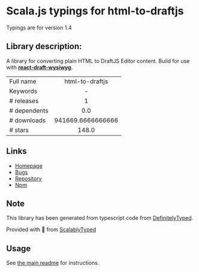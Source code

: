 
# Scala.js typings for html-to-draftjs

Typings are for version 1.4

## Library description:
A library for converting plain HTML to DraftJS Editor content. Build for use with **[react-draft-wysiwyg](https://github.com/jpuri/react-draft-wysiwyg)**.

|                    |                 |
| ------------------ | :-------------: |
| Full name          | html-to-draftjs |
| Keywords           | - |
| # releases         | 1 |
| # dependents       | 0.0 |
| # downloads        | 941669.6666666666 |
| # stars            | 148.0 |

## Links
- [Homepage](https://github.com/jpuri/html-to-draftjs#readme)
- [Bugs](https://github.com/jpuri/html-to-draftjs/issues)
- [Repository](https://github.com/jpuri/html-to-draftjs)
- [Npm](https://www.npmjs.com/package/html-to-draftjs)
    


## Note
This library has been generated from typescript code from [DefinitelyTyped](https://definitelytyped.org).

Provided with :purple_heart: from [ScalablyTyped](https://github.com/oyvindberg/ScalablyTyped)

## Usage
See [the main readme](../../readme.md) for instructions.


